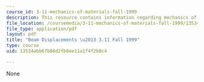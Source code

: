 ```yaml
---
course_id: 3-11-mechanics-of-materials-fall-1999
description: This resource contains information regarding mechanics of materials.
file_location: /coursemedia/3-11-mechanics-of-materials-fall-1999/13534abb67b86d2fb8ee11a1f4f2b8c4_MIT3_11F99_bdisp.pdf
file_type: application/pdf
layout: pdf
title: "Beam Displacements \u2013 3.11 Fall 1999"
type: course
uid: 13534abb67b86d2fb8ee11a1f4f2b8c4

---
```

None
